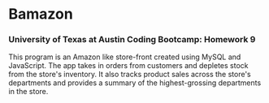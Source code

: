 # Bamazon

### University of Texas at Austin Coding Bootcamp: Homework 9

This program is an Amazon like store-front created using MySQL and JavaScript. The app takes in orders from customers and depletes stock from the store's inventory. It also tracks product sales across the store's departments and provides a summary of the highest-grossing departments in the store.
